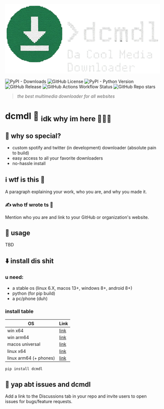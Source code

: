 ![dcmdl logo](logo.png)
  
>
![PyPI - Downloads](https://img.shields.io/pypi/dm/dcmdl) ![GitHub License](https://img.shields.io/github/license/oofyb9/dcmdl) ![PyPI - Python Version](https://img.shields.io/pypi/pyversions/dcmd) ![GitHub Release](https://img.shields.io/github/v/release/oofyb9/dcmdl) ![GitHub Actions Workflow Status](https://img.shields.io/github/actions/workflow/status/oofyb9/dcmdl/release) ![GitHub Repo stars](https://img.shields.io/github/stars/oofyb9/dcmdl?style=social)

> *the best multimedia downloader for all websites*

# dcmdl 🤯 <sub>idk why im here 🤯🤯🤯</sub>

## 🌟 why so special? 

- custom spotify and twitter (in development) downloader (absolute pain to build)
- easy access to all your favorite downloaders
- no-hassle install

## ℹ️ wtf is this 🥀

A paragraph explaining your work, who you are, and why you made it.

### ✍️ who tf wrote ts 🥀

Mention who you are and link to your GitHub or organization's website.

## 🚀 usage 

TBD

## ⬇️ install dis shit

### u need:

- a stable os (linux 6.X, macos 13+, windows 8+, android 8+)
- python (for pip build)
- a pc/phone (duh)

### install table

|OS|Link|
|-|-|
|win x64|[link](https://example.com)|
|win arm64|[link](https://example.com)|
|macos universal|[link](https://example.com)|
|linux x64|[link](https://example.com)|
|linux arm64 (+ phones)|[link](https://example.com)|

```bash
pip install dcmdl
```

## 💭 yap abt issues and dcmdl

Add a link to the Discussions tab in your repo and invite users to open issues for bugs/feature requests.
